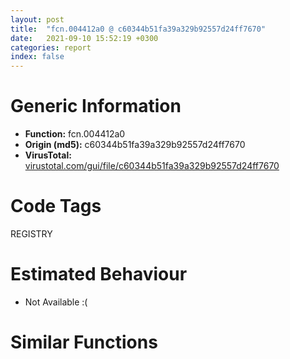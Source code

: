 ```yaml
---
layout: post
title:  "fcn.004412a0 @ c60344b51fa39a329b92557d24ff7670"
date:   2021-09-10 15:52:19 +0300
categories: report
index: false
---
```


# Generic Information
- **Function:** fcn.004412a0
- **Origin (md5):** c60344b51fa39a329b92557d24ff7670
- **VirusTotal:** [virustotal.com/gui/file/c60344b51fa39a329b92557d24ff7670][virustotal_ref]

# Code Tags
<span class="tag" id="REGISTRY">REGISTRY</span>


# Estimated Behaviour
<ul><li class="bhv-desc" id="na">Not Available :(</li></ul>

# Similar Functions
<script type="text/javascript" src="https://www.gstatic.com/charts/loader.js"></script>
<script type="text/javascript">

    google.charts.load('current', {'packages':['corechart']});
    google.charts.setOnLoadCallback(drawChart);

    function drawChart() {
    var data = new google.visualization.DataTable();
        data.addColumn('number', 'X');
        data.addColumn('number', 'Y');
        data.addColumn({type: 'string', role: 'tooltip', 'p': {'html': true}});
        data.addColumn({'type': 'string', 'role': 'style'});
        
        data.addRows([
    [0, 0, '<b><a href="/report/fcn.004412a0@c60344b51fa39a329b92557d24ff7670">fcn.004412a0</a><br>@c60344b51fa39a329b92557d24ff7670</b><br>', 'point { fill-color: #e0440e; }'],

        ]);

    var options = {
        title: 'Similarity Plot',
        legend: 'none',
        colors: ['#dedbd9', '#e6693e', '#ec8f6e', '#f3b49f', '#f6c7b6'],
        tooltip: {isHtml: true, trigger: 'both'},
        explorer: {
        actions: ["dragToZoom", "rightClickToReset"],
        },
        chartArea: {
        width: '80%',
        height: '80%'
        },
        width: '100%',
        height: '100%'
    };

    var chart = new google.visualization.ScatterChart(document.getElementById('chart_div'));

    chart.draw(data, options);
    }
    
</script>


<div id="chart_div" style="width: 100%px; height: 100%;"></div>

# Disassembled Code
{% highlight nasm %}

push ebp
mov ebp, esp
push 0xffffffffffffffff
push 0x5adb90
mov eax, dword
push eax
sub esp, 0xc4
mov eax, dword[0x5ffcc0]
xor eax, ebp
mov dword[ebp-0x60], eax
push eax
lea eax, [ebp-0xc]
mov dword
mov dword[ebp-0x7c], ecx
mov dword[ebp-4], 1
cmp dword[ebp+8], 0
jne off.b197
call fcn.00403100
mov dword[ebp-0x34], eax
lea ecx, [ebp+0x10]
call fcn.00453f10
mov dword[ebp-0x30], eax
cmp dword[ebp-0x30], 0
jne off.b97
mov dword[ebp-0x80], 0
jmp off.b191
mov eax, dword[ebp-0x30]
push eax
call dword[sym.imp.KERNEL32.dll_lstrlenW]
add eax, 1
mov dword[ebp-0x2c], eax
cmp dword[ebp-0x2c], 0x3fffffff
jle off.b134
mov dword[ebp-0x84], 0
jmp off.b182
mov eax, dword[ebp-0x2c]
shl eax, 1
call fcn.0057ba70
mov dword[ebp-0x88], esp
mov ecx, dword[ebp-0x34]
push ecx
mov edx, dword[ebp-0x2c]
shl edx, 1
push edx
mov eax, dword[ebp-0x30]
push eax
mov ecx, dword[ebp-0x88]
push ecx
call fcn.00403160
mov dword[ebp-0x84], eax
mov edx, dword[ebp-0x84]
mov dword[ebp-0x80], edx
mov eax, dword[ebp-0x80]
mov dword[ebp+8], eax
mov dword[ebp-0x24], 0x5d5810
lea ecx, [ebp-0x18]
push ecx
push 0x2001b
push 0
mov edx, dword[ebp-0x24]
push edx
push reloc.OLEAUT32.dll_SysReAllocString
call dword[sym.imp.ADVAPI32.dll_RegOpenKeyExW]
test eax, eax
je off.b296
push 0x10
push str.ERROR
push 0x5d5898
push 0
call dword[sym.imp.USER32.dll_MessageBoxW]
mov dword[ebp-0x64], 0
mov byte[ebp-4], 0
lea ecx, [ebp+0xc]
call fcn.00410950
mov dword[ebp-4], 0xffffffff
lea ecx, [ebp+0x10]
call fcn.00410950
mov eax, dword[ebp-0x64]
jmp off.b1243
mov dword[ebp-0x20], 0x2000
mov eax, dword[ebp-0x20]
push eax
call fcn.005731f2
add esp, 4
mov dword[ebp-0x1c], eax
mov ecx, dword[ebp-0x20]
mov dword[ebp-0x28], ecx
lea ecx, [ebp+0xc]
call fcn.00453f10
mov dword[ebp-0x14], eax
lea edx, [ebp-0x28]
push edx
mov eax, dword[ebp-0x1c]
push eax
push 0
push 0
mov ecx, dword[ebp-0x14]
push ecx
mov edx, dword[ebp-0x18]
push edx
call dword[sym.imp.ADVAPI32.dll_RegQueryValueExW]
mov dword[ebp-0x10], eax
cmp dword[ebp-0x10], 0xea
jne off.b440
mov eax, dword[ebp-0x20]
add eax, 0x1000
mov dword[ebp-0x20], eax
mov ecx, dword[ebp-0x20]
push ecx
mov edx, dword[ebp-0x1c]
push edx
call fcn.00573324
add esp, 8
mov dword[ebp-0x1c], eax
mov eax, dword[ebp-0x20]
mov dword[ebp-0x28], eax
lea ecx, [ebp-0x28]
push ecx
mov edx, dword[ebp-0x1c]
push edx
push 0
push 0
mov eax, dword[ebp-0x14]
push eax
mov ecx, dword[ebp-0x18]
push ecx
call dword[sym.imp.ADVAPI32.dll_RegQueryValueExW]
mov dword[ebp-0x10], eax
jmp off.b364
cmp dword[ebp-0x10], 0
je off.b456
cmp dword[ebp-0x10], 2
jne off.b1083
mov edx, dword[ebp+8]
push edx
mov eax, dword[ebp-0x1c]
push eax
call fcn.00440f90
add esp, 8
test eax, eax
je off.b540
mov ecx, dword[ebp-0x18]
push ecx
call dword[sym.imp.ADVAPI32.dll_RegCloseKey]
mov edx, dword[ebp-0x1c]
push edx
call fcn.0057250f
add esp, 4
mov dword[ebp-0x68], 1
mov byte[ebp-4], 0
lea ecx, [ebp+0xc]
call fcn.00410950
mov dword[ebp-4], 0xffffffff
lea ecx, [ebp+0x10]
call fcn.00410950
mov eax, dword[ebp-0x68]
jmp off.b1243
mov eax, dword[ebp+8]
mov dword[ebp-0x8c], eax
mov ecx, dword[ebp-0x8c]
add ecx, 1
mov dword[ebp-0x90], ecx
mov edx, dword[ebp-0x8c]
mov al, byte[edx]
mov byte[ebp-0x91], al
add dword[ebp-0x8c], 1
cmp byte[ebp-0x91], 0
jne off.b564
mov ecx, dword[ebp-0x8c]
sub ecx, dword[ebp-0x90]
mov dword[ebp-0x98], ecx
mov eax, dword[ebp-0x98]
add eax, 1
xor ecx, ecx
mov edx, 2
mul edx
seto cl
neg ecx
or ecx, eax
push ecx
call fcn.00552374
add esp, 4
mov dword[ebp-0x6c], eax
mov eax, dword[ebp-0x6c]
mov dword[ebp-0x4c], eax
mov ecx, dword[ebp+8]
mov dword[ebp-0x9c], ecx
mov edx, dword[ebp-0x4c]
mov dword[ebp-0xa0], edx
mov eax, dword[ebp-0xa0]
mov dword[ebp-0xa4], eax
mov ecx, dword[ebp-0x9c]
mov dl, byte[ecx]
mov byte[ebp-0xa5], dl
mov eax, dword[ebp-0xa0]
mov cl, byte[ebp-0xa5]
mov byte[eax], cl
mov edx, dword[ebp-0x9c]
add edx, 1
mov dword[ebp-0x9c], edx
mov eax, dword[ebp-0xa0]
add eax, 1
mov dword[ebp-0xa0], eax
cmp byte[ebp-0xa5], 0
jne off.b685
lea ecx, [ebp-0x48]
call fcn.00421860
mov byte[ebp-4], 2
call fcn.00403100
mov dword[ebp-0x54], eax
mov ecx, dword[ebp-0x4c]
mov dword[ebp-0x5c], ecx
cmp dword[ebp-0x5c], 0
jne off.b796
mov dword[ebp-0xac], 0
jmp off.b891
mov edx, dword[ebp-0x5c]
push edx
call dword[sym.imp.KERNEL32.dll_lstrlenA]
add eax, 1
mov dword[ebp-0x3c], eax
cmp dword[ebp-0x3c], 0x3fffffff
jle off.b833
mov dword[ebp-0xb0], 0
jmp off.b879
mov eax, dword[ebp-0x3c]
shl eax, 1
call fcn.0057ba70
mov dword[ebp-0xb4], esp
mov eax, dword[ebp-0x54]
push eax
mov ecx, dword[ebp-0x3c]
push ecx
mov edx, dword[ebp-0x5c]
push edx
mov eax, dword[ebp-0xb4]
push eax
call fcn.00403110
mov dword[ebp-0xb0], eax
mov ecx, dword[ebp-0xb0]
mov dword[ebp-0xac], ecx
mov edx, dword[ebp-0xac]
push edx
lea ecx, [ebp-0x48]
call fcn.0040f9a0
lea ecx, [ebp+0x10]
call fcn.00453f10
mov dword[ebp-0x58], eax
mov eax, dword[ebp-0x58]
mov dword[ebp-0xb8], eax
mov ecx, dword[ebp-0xb8]
add ecx, 2
mov dword[ebp-0xbc], ecx
mov edx, dword[ebp-0xb8]
mov ax, word[edx]
mov word[ebp-0xbe], ax
add dword[ebp-0xb8], 2
cmp word[ebp-0xbe], 0
jne off.b941
mov ecx, dword[ebp-0xb8]
sub ecx, dword[ebp-0xbc]
sar ecx, 1
mov dword[ebp-0xc4], ecx
mov edx, dword[ebp-0xc4]
shl edx, 1
push edx
mov eax, dword[ebp-0x58]
push eax
push 2
push 0
mov ecx, dword[ebp-0x14]
push ecx
mov edx, dword[ebp-0x18]
push edx
call dword[sym.imp.ADVAPI32.dll_RegSetValueExW]
mov dword[ebp-0x40], eax
lea eax, [ebp-0x50]
push eax
push 0x12c
push 2
push str.Environment
push 0
push 0x1a
push 0xffff
call dword[sym.imp.USER32.dll_SendMessageTimeoutW]
mov ecx, dword[ebp-0x18]
push ecx
call dword[sym.imp.ADVAPI32.dll_RegCloseKey]
mov byte[ebp-4], 1
lea ecx, [ebp-0x48]
call fcn.00410950
jmp off.b1163
mov edx, dword[ebp-0x18]
push edx
call dword[sym.imp.ADVAPI32.dll_RegCloseKey]
push ecx
mov ecx, esp
mov dword[ebp-0x70], esp
lea eax, [ebp+0x10]
push eax
call fcn.0040f860
mov dword[ebp-0xc8], eax
mov ecx, dword[ebp-0xc8]
mov dword[ebp-0xcc], ecx
mov byte[ebp-4], 3
push ecx
mov ecx, esp
mov dword[ebp-0x74], esp
lea edx, [ebp+0xc]
push edx
call fcn.0040f860
mov dword[ebp-0xd0], eax
mov byte[ebp-4], 1
mov ecx, dword[ebp-0x7c]
call fcn.00440020
lea ecx, [ebp+0x10]
call fcn.00453f10
push eax
lea ecx, [ebp+0xc]
call fcn.00453f10
push eax
call dword[sym.imp.KERNEL32.dll_SetEnvironmentVariableW]
mov eax, dword[ebp-0x1c]
push eax
call fcn.0057250f
add esp, 4
mov dword[ebp-0x1c], 0
mov dword[ebp-0x78], 1
mov byte[ebp-4], 0
lea ecx, [ebp+0xc]
call fcn.00410950
mov dword[ebp-4], 0xffffffff
lea ecx, [ebp+0x10]
call fcn.00410950
mov eax, dword[ebp-0x78]
lea esp, [ebp-0xd4]
mov ecx, dword[ebp-0xc]
mov dword
pop ecx
mov ecx, dword[ebp-0x60]
xor ecx, ebp
call fcn.005713ed
mov esp, ebp
pop ebp
ret 0xc

{% endhighlight %}

[virustotal_ref]: https://www.virustotal.com/gui/file/c60344b51fa39a329b92557d24ff7670